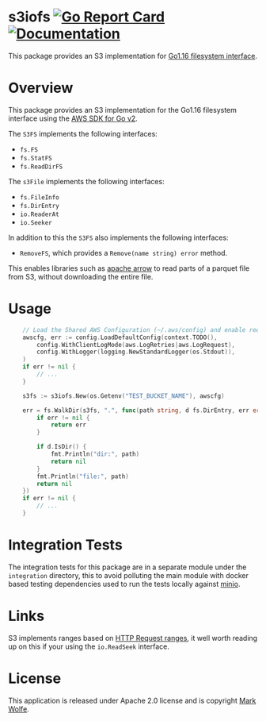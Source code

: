 # s3iofs [![Go Report Card](https://goreportcard.com/badge/github.com/wolfeidau/s3iofs)](https://goreportcard.com/report/github.com/wolfeidau/s3iofs) [![Documentation](https://godoc.org/github.com/wolfeidau/s3iofs?status.svg)](https://godoc.org/github.com/wolfeidau/s3iofs)

This package provides an S3 implementation for [Go1.16 filesystem interface](https://tip.golang.org/doc/go1.16#fs).

# Overview

This package provides an S3 implementation for the Go1.16 filesystem interface using the [AWS SDK for Go v2](https://github.com/aws/aws-sdk-go-v2).

The `S3FS` implements the following interfaces:

- `fs.FS`
- `fs.StatFS`
- `fs.ReadDirFS`

The `s3File` implements the following interfaces:

- `fs.FileInfo`
- `fs.DirEntry`
- `io.ReaderAt`
- `io.Seeker`

In addition to this the `S3FS` also implements the following interfaces:

- `RemoveFS`, which provides a `Remove(name string) error` method.

This enables libraries such as [apache arrow](https://arrow.apache.org/) to read parts of a parquet file from S3, without downloading the entire file.
# Usage 

```go
	// Load the Shared AWS Configuration (~/.aws/config) and enable request logging
	awscfg, err := config.LoadDefaultConfig(context.TODO(),
		config.WithClientLogMode(aws.LogRetries|aws.LogRequest),
		config.WithLogger(logging.NewStandardLogger(os.Stdout)),
	)
	if err != nil {
		// ...
	}

	s3fs := s3iofs.New(os.Getenv("TEST_BUCKET_NAME"), awscfg)

	err = fs.WalkDir(s3fs, ".", func(path string, d fs.DirEntry, err error) error {
		if err != nil {
			return err
		}

		if d.IsDir() {
			fmt.Println("dir:", path)
			return nil
		}
		fmt.Println("file:", path)
		return nil
	})
	if err != nil {
		// ...
	}
```

# Integration Tests

The integration tests for this package are in a separate module under the `integration`	directory, this to avoid polluting the main module with docker based testing dependencies used to run the tests locally against [minio](https://min.io/).

# Links

S3 implements ranges based on [HTTP Request ranges](https://developer.mozilla.org/en-US/docs/Web/HTTP/Range_requests), it well worth reading up on this if your using the `io.ReadSeek` interface.

# License

This application is released under Apache 2.0 license and is copyright [Mark Wolfe](https://www.wolfe.id.au).
